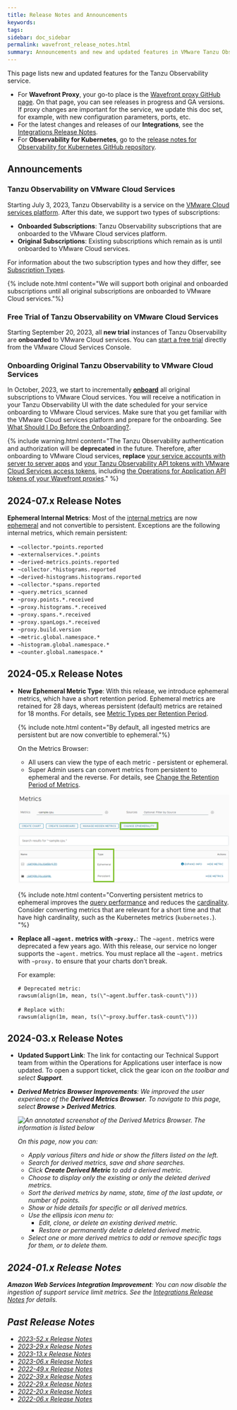 ```yaml
---
title: Release Notes and Announcements
keywords:
tags:
sidebar: doc_sidebar
permalink: wavefront_release_notes.html
summary: Announcements and new and updated features in VMware Tanzu Observability (formerly known as VMware Aria Operations for Applications).
---
```


This page lists new and updated features for the Tanzu Observability service.

* For **Wavefront Proxy**, your go-to place is the [Wavefront proxy GitHub page](https://GitHub.com/wavefrontHQ/java/releases). On that page, you can see releases in progress and GA versions. If proxy changes are important for the service, we update this doc set, for example, with new configuration parameters, ports, etc.
* For the latest changes and releases of our **Integrations**, see the [Integrations Release Notes](integrations_new_changed.html).
* For **Observability for Kubernetes**, go to the [release notes for Observability for Kubernetes GitHub repository](https://github.com/wavefrontHQ/observability-for-kubernetes/releases).

## Announcements

### Tanzu Observability on VMware Cloud Services

Starting July 3, 2023, Tanzu Observability is a service on the [VMware Cloud services platform](https://console.cloud.vmware.com/). After this date, we support two types of subscriptions: 

* **Onboarded Subscriptions**: Tanzu Observability subscriptions that are onboarded to the VMware Cloud services platform. 
* **Original Subscriptions**: Existing subscriptions which remain as is until onboarded to VMware Cloud services. 
   
For information about the two subscription types and how they differ, see [Subscription Types](subscriptions-differences.html).
 
{% include note.html content="We will support both original and onboarded subscriptions until all original subscriptions are onboarded to VMware Cloud services."%}

### Free Trial of Tanzu Observability on VMware Cloud Services

Starting September 20, 2023, all **new trial** instances of Tanzu Observability are **onboarded** to VMware Cloud services. You can [start a free trial](start_trial.html) directly from the VMware Cloud Services Console.

### Onboarding Original Tanzu Observability to VMware Cloud Services

In October, 2023, we start to incrementally [**onboard**](csp_migration.html) all original subscriptions to VMware Cloud services. You will receive a notification in your Tanzu Observability UI with the date scheduled for your service onboarding to VMware Cloud services. Make sure that you get familiar with the VMware Cloud services platform and prepare for the onboarding. See [What Should I Do Before the Onboarding?](csp_migration.html#what-should-i-do-before-the-onboarding).

{% include warning.html content="The Tanzu Observability authentication and authorization will be **deprecated** in the future. Therefore, after onboarding to VMware Cloud services, **replace** [your service accounts with server to server apps](csp_migration.html#how-to-replace-a-service-account-with-a-server-to-server-app) and [your Tanzu Observability API tokens with VMware Cloud Services access tokens](csp_migration.html#how-to-replace-an-operations-for-applications-api-token-with-a-vmware-cloud-services-access-token), including [the Operations for Application API tokens of your Wavefront proxies](csp_migration.html#how-to-replace-the-operations-for-application-api-token-of-a-wavefront-proxy)." %}

## 2024-07.x Release Notes

**Ephemeral Internal Metrics**: Most of the [internal metrics](wavefront-internal-metrics.html) are now [ephemeral](metric_types.html#metric-types-per-retention-period) and not convertible to persistent. Exceptions are the following internal metrics, which remain persistent:

- `~collector.*points.reported`
- `~externalservices.*.points`
- `~derived-metrics.points.reported`
- `~collector.*histograms.reported`
- `~derived-histograms.histograms.reported`
- `~collector.*spans.reported`
- `~query.metrics_scanned`
- `~proxy.points.*.received`
- `~proxy.histograms.*.received`
- `~proxy.spans.*.received`
- `~proxy.spanLogs.*.received`
- `~proxy.build.version`
- `~metric.global.namespace.*`
- `~histogram.global.namespace.*`
- `~counter.global.namespace.*`



## 2024-05.x Release Notes

* **New Ephemeral Metric Type**: With this release, we introduce ephemeral metrics, which have a short retention period. Ephemeral metrics are retained for 28 days, whereas persistent (default) metrics are retained for 18 months. For details, see [Metric Types per Retention Period](metric_types.html#metric-types-per-retention-period).

  {% include note.html content="By default, all ingested metrics are persistent but are now convertible to ephemeral."%}

  On the Metrics Browser:
  
  * All users can view the type of each metric - persistent or ephemeral.
  * Super Admin users can convert metrics from persistent to ephemeral and the reverse. For details, see [Change the Retention Period of Metrics](metrics_managing.html#change-the-retention-period-of-metrics).
    
  ![A screenshot of the Metrics Browser with highlighted the new Type column and the new Change Ephemerality button.](images/metrics_browser_RNs.png)

  {% include note.html content="Converting persistent metrics to ephemeral improves the [query performance](query_language_performance.html) and reduces the [cardinality](cardinality.html). Consider converting metrics that are relevant for a short time and that have high cardinality, such as the Kubernetes metrics (`kubernetes.`). "%}

* **Replace all `~agent.` metrics with `~proxy.`**: The `~agent.` metrics were deprecated a few years ago. With this release, our service no longer supports the `~agent.` metrics. You must replace all the `~agent.` metrics with `~proxy.` to ensure that your charts don’t break.

  For example: 

  ```
  # Deprecated metric: 
  rawsum(align(1m, mean, ts(\"~agent.buffer.task-count\")))

  # Replace with:
  rawsum(align(1m, mean, ts(\"~proxy.buffer.task-count\")))
  ``````

## 2024-03.x Release Notes

* **Updated Support Link**: The link for contacting our Technical Support team from within the Operations for Applications user interface is now updated. To open a support ticket, click the gear icon <i class="fa fa-cog"/> on the toolbar and select **Support**.

* **Derived Metrics Browser Improvements**: We improved the user experience of the **Derived Metrics Browser**. To navigate to this page, select **Browse > Derived Metrics**.

  ![An annotated screenshot of the Derived Metrics Browser. The information is listed below](images/derived_metrics.png)

  On this page, now you can:

  * Apply various filters and hide or show the filters listed on the left.
  * Search for derived metrics, save and share searches.
  * Click **Create Derived Metric** to add a derived metric.
  * Choose to display only the existing or only the deleted derived metrics.
  * Sort the derived metrics by name, state, time of the last update, or number of points.
  * Show or hide details for specific or all derived metrics.
  * Use the ellipsis icon menu to:
    * Edit, clone, or delete an existing derived metric.
    * Restore or permanently delete a deleted derived metric.
  * Select one or more derived metrics to add or remove specific tags for them, or to delete them.

## 2024-01.x Release Notes

**Amazon Web Services Integration Improvement**: You can now disable the ingestion of support service limit metrics. See the [Integrations Release Notes](integrations_new_changed.html#january-2024) for details.

## Past Release Notes
- [2023-52.x Release Notes](2023-52.x_release_notes.html)
- [2023-29.x Release Notes](2023-29.x_release_notes.html)
- [2023-13.x Release Notes](2023-13.x_release_notes.html)
- [2023-06.x Release Notes](2023-06.x_release_notes.html)
- [2022-49.x Release Notes](2022-49.x_release_notes.html)
- [2022-39.x Release Notes](2022-39.x_release_notes.html)
- [2022-29.x Release Notes](2022-29.x_release_notes.html)
- [2022-20.x Release Notes](2022-20.x_release_notes.html)
- [2022-06.x Release Notes](2022-06.x_release_notes.html)